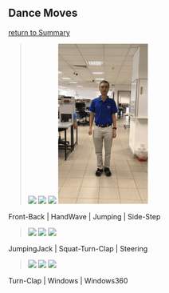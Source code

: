 ## Dance Moves

[return to Summary][return]

> ![](images/frontback.gif) ![](images/handwave.gif) ![](images/jumping.gif) ![](images/sidestep.gif)

Front-Back  |  HandWave   |  Jumping | Side-Step

> ![](images/jumpingjack.gif) ![](images/squatturnclap.gif) ![](images/steering.gif)

JumpingJack  |  Squat-Turn-Clap   |  Steering

> ![](images/turnclap.gif) ![](images/window.gif) ![](images/windows360.gif)

Turn-Clap  |  Windows   |  Windows360

[return]: https://github.com/cardboardcode/dancedance